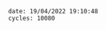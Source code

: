 

                date: 19/04/2022 19:10:48
                cycles: 10080

                         